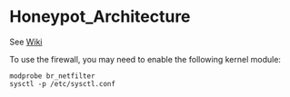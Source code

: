 # Honeypot_Architecture

See [Wiki](https://github.com/UMD-ACES/Honeypot_Architecture/wiki)

To use the firewall, you may need to enable the following kernel module:

```shell
modprobe br_netfilter
sysctl -p /etc/sysctl.conf
```
